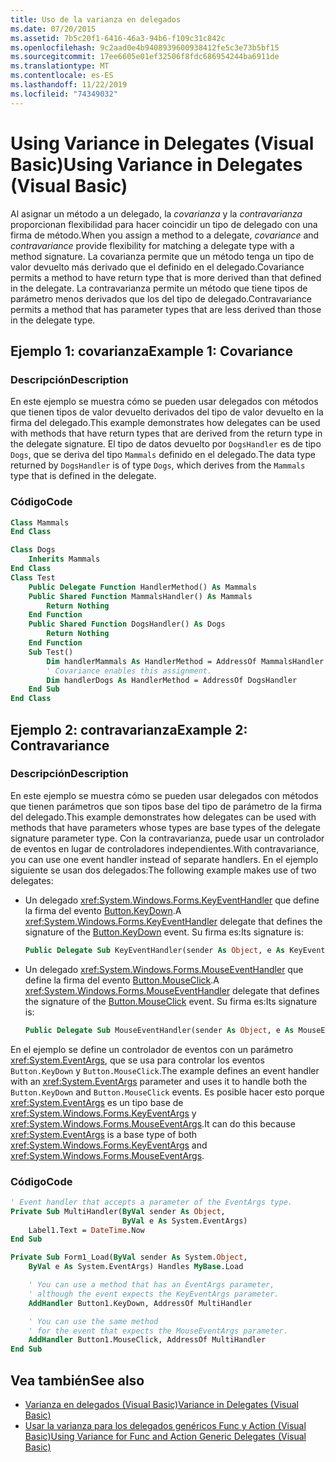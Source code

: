 ```yaml
---
title: Uso de la varianza en delegados
ms.date: 07/20/2015
ms.assetid: 7b5c20f1-6416-46a3-94b6-f109c31c842c
ms.openlocfilehash: 9c2aad0e4b9408939600938412fe5c3e73b5bf15
ms.sourcegitcommit: 17ee6605e01ef32506f8fdc686954244ba6911de
ms.translationtype: MT
ms.contentlocale: es-ES
ms.lasthandoff: 11/22/2019
ms.locfileid: "74349032"
---
```

# <a name="using-variance-in-delegates-visual-basic"></a><span data-ttu-id="32ef0-102">Using Variance in Delegates (Visual Basic)</span><span class="sxs-lookup"><span data-stu-id="32ef0-102">Using Variance in Delegates (Visual Basic)</span></span>

<span data-ttu-id="32ef0-103">Al asignar un método a un delegado, la *covarianza* y la *contravarianza* proporcionan flexibilidad para hacer coincidir un tipo de delegado con una firma de método.</span><span class="sxs-lookup"><span data-stu-id="32ef0-103">When you assign a method to a delegate, *covariance* and *contravariance* provide flexibility for matching a delegate type with a method signature.</span></span> <span data-ttu-id="32ef0-104">La covarianza permite que un método tenga un tipo de valor devuelto más derivado que el definido en el delegado.</span><span class="sxs-lookup"><span data-stu-id="32ef0-104">Covariance permits a method to have return type that is more derived than that defined in the delegate.</span></span> <span data-ttu-id="32ef0-105">La contravarianza permite un método que tiene tipos de parámetro menos derivados que los del tipo de delegado.</span><span class="sxs-lookup"><span data-stu-id="32ef0-105">Contravariance permits a method that has parameter types that are less derived than those in the delegate type.</span></span>

## <a name="example-1-covariance"></a><span data-ttu-id="32ef0-106">Ejemplo 1: covarianza</span><span class="sxs-lookup"><span data-stu-id="32ef0-106">Example 1: Covariance</span></span>

### <a name="description"></a><span data-ttu-id="32ef0-107">Descripción</span><span class="sxs-lookup"><span data-stu-id="32ef0-107">Description</span></span>

<span data-ttu-id="32ef0-108">En este ejemplo se muestra cómo se pueden usar delegados con métodos que tienen tipos de valor devuelto derivados del tipo de valor devuelto en la firma del delegado.</span><span class="sxs-lookup"><span data-stu-id="32ef0-108">This example demonstrates how delegates can be used with methods that have return types that are derived from the return type in the delegate signature.</span></span> <span data-ttu-id="32ef0-109">El tipo de datos devuelto por `DogsHandler` es de tipo `Dogs`, que se deriva del tipo `Mammals` definido en el delegado.</span><span class="sxs-lookup"><span data-stu-id="32ef0-109">The data type returned by `DogsHandler` is of type `Dogs`, which derives from the `Mammals` type that is defined in the delegate.</span></span>

### <a name="code"></a><span data-ttu-id="32ef0-110">Código</span><span class="sxs-lookup"><span data-stu-id="32ef0-110">Code</span></span>

```vb
Class Mammals
End Class

Class Dogs
    Inherits Mammals
End Class
Class Test
    Public Delegate Function HandlerMethod() As Mammals
    Public Shared Function MammalsHandler() As Mammals
        Return Nothing
    End Function
    Public Shared Function DogsHandler() As Dogs
        Return Nothing
    End Function
    Sub Test()
        Dim handlerMammals As HandlerMethod = AddressOf MammalsHandler
        ' Covariance enables this assignment.
        Dim handlerDogs As HandlerMethod = AddressOf DogsHandler
    End Sub
End Class
```

## <a name="example-2-contravariance"></a><span data-ttu-id="32ef0-111">Ejemplo 2: contravarianza</span><span class="sxs-lookup"><span data-stu-id="32ef0-111">Example 2: Contravariance</span></span>

### <a name="description"></a><span data-ttu-id="32ef0-112">Descripción</span><span class="sxs-lookup"><span data-stu-id="32ef0-112">Description</span></span>

<span data-ttu-id="32ef0-113">En este ejemplo se muestra cómo se pueden usar delegados con métodos que tienen parámetros que son tipos base del tipo de parámetro de la firma del delegado.</span><span class="sxs-lookup"><span data-stu-id="32ef0-113">This example demonstrates how delegates can be used with methods that have parameters whose types are base types of the delegate signature parameter type.</span></span> <span data-ttu-id="32ef0-114">Con la contravarianza, puede usar un controlador de eventos en lugar de controladores independientes.</span><span class="sxs-lookup"><span data-stu-id="32ef0-114">With contravariance, you can use one event handler instead of separate handlers.</span></span> <span data-ttu-id="32ef0-115">En el ejemplo siguiente se usan dos delegados:</span><span class="sxs-lookup"><span data-stu-id="32ef0-115">The following example makes use of two delegates:</span></span>

- <span data-ttu-id="32ef0-116">Un delegado <xref:System.Windows.Forms.KeyEventHandler> que define la firma del evento [Button.KeyDown](xref:System.Windows.Forms.Control.KeyDown).</span><span class="sxs-lookup"><span data-stu-id="32ef0-116">A <xref:System.Windows.Forms.KeyEventHandler> delegate that defines the signature of the [Button.KeyDown](xref:System.Windows.Forms.Control.KeyDown) event.</span></span> <span data-ttu-id="32ef0-117">Su firma es:</span><span class="sxs-lookup"><span data-stu-id="32ef0-117">Its signature is:</span></span>

   ```vb
   Public Delegate Sub KeyEventHandler(sender As Object, e As KeyEventArgs)
   ```

- <span data-ttu-id="32ef0-118">Un delegado <xref:System.Windows.Forms.MouseEventHandler> que define la firma del evento [Button.MouseClick](xref:System.Windows.Forms.Control.MouseDown).</span><span class="sxs-lookup"><span data-stu-id="32ef0-118">A <xref:System.Windows.Forms.MouseEventHandler> delegate that defines the signature of the [Button.MouseClick](xref:System.Windows.Forms.Control.MouseDown) event.</span></span> <span data-ttu-id="32ef0-119">Su firma es:</span><span class="sxs-lookup"><span data-stu-id="32ef0-119">Its signature is:</span></span>

   ```vb
   Public Delegate Sub MouseEventHandler(sender As Object, e As MouseEventArgs)
   ```

<span data-ttu-id="32ef0-120">En el ejemplo se define un controlador de eventos con un parámetro <xref:System.EventArgs>, que se usa para controlar los eventos `Button.KeyDown` y `Button.MouseClick`.</span><span class="sxs-lookup"><span data-stu-id="32ef0-120">The example defines an event handler with an <xref:System.EventArgs> parameter and uses it to handle both the `Button.KeyDown` and `Button.MouseClick` events.</span></span> <span data-ttu-id="32ef0-121">Es posible hacer esto porque <xref:System.EventArgs> es un tipo base de <xref:System.Windows.Forms.KeyEventArgs> y <xref:System.Windows.Forms.MouseEventArgs>.</span><span class="sxs-lookup"><span data-stu-id="32ef0-121">It can do this because <xref:System.EventArgs> is a base type of both <xref:System.Windows.Forms.KeyEventArgs>  and <xref:System.Windows.Forms.MouseEventArgs>.</span></span>

### <a name="code"></a><span data-ttu-id="32ef0-122">Código</span><span class="sxs-lookup"><span data-stu-id="32ef0-122">Code</span></span>

```vb
' Event handler that accepts a parameter of the EventArgs type.
Private Sub MultiHandler(ByVal sender As Object,
                         ByVal e As System.EventArgs)
    Label1.Text = DateTime.Now
End Sub

Private Sub Form1_Load(ByVal sender As System.Object,
    ByVal e As System.EventArgs) Handles MyBase.Load

    ' You can use a method that has an EventArgs parameter,
    ' although the event expects the KeyEventArgs parameter.
    AddHandler Button1.KeyDown, AddressOf MultiHandler

    ' You can use the same method
    ' for the event that expects the MouseEventArgs parameter.
    AddHandler Button1.MouseClick, AddressOf MultiHandler
End Sub
```

## <a name="see-also"></a><span data-ttu-id="32ef0-123">Vea también</span><span class="sxs-lookup"><span data-stu-id="32ef0-123">See also</span></span>

- [<span data-ttu-id="32ef0-124">Varianza en delegados (Visual Basic)</span><span class="sxs-lookup"><span data-stu-id="32ef0-124">Variance in Delegates (Visual Basic)</span></span>](../../../../visual-basic/programming-guide/concepts/covariance-contravariance/variance-in-delegates.md)
- [<span data-ttu-id="32ef0-125">Usar la varianza para los delegados genéricos Func y Action (Visual Basic)</span><span class="sxs-lookup"><span data-stu-id="32ef0-125">Using Variance for Func and Action Generic Delegates (Visual Basic)</span></span>](../../../../visual-basic/programming-guide/concepts/covariance-contravariance/using-variance-for-func-and-action-generic-delegates.md)
